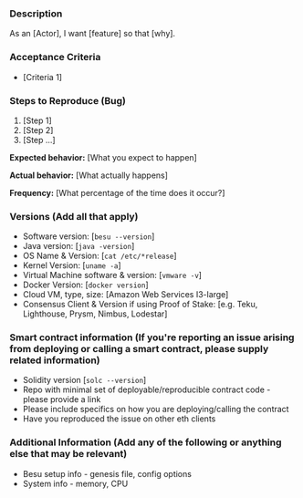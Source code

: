 <!-- Have you done the following? -->
<!--   * read the Code of Conduct? By filing an Issue, you are expected to -->  
<!--     comply with it, including treating everyone with respect: -->
<!--     https://github.com/hyperledger/besu/blob/main/CODE_OF_CONDUCT.md -->
<!--   * Reproduced the issue in the latest version of the software -->
<!--   * Read the debugging docs: https://besu.hyperledger.org/en/stable/HowTo/Monitor/Logging/ -->
<!--   * Duplicate Issue check:  https://github.com/search?q=+is%3Aissue+repo%3Ahyperledger/Besu -->
<!-- Note:  Not all sections will apply to all issue types. -->

### Description
As an [Actor], I want [feature] so that [why]. 

### Acceptance Criteria
* [Criteria 1]

### Steps to Reproduce (Bug)
1. [Step 1]
2. [Step 2]
3. [Step ...]

**Expected behavior:** [What you expect to happen]

**Actual behavior:** [What actually happens]

**Frequency:** [What percentage of the time does it occur?]

### Versions (Add all that apply)
* Software version: [`besu --version`]
* Java version: [`java -version`]
* OS Name & Version: [`cat /etc/*release`]
* Kernel Version: [`uname -a`]
* Virtual Machine software & version: [`vmware -v`]
* Docker Version: [`docker version`]
* Cloud VM, type, size: [Amazon Web Services I3-large]
* Consensus Client & Version if using Proof of Stake: [e.g. Teku, Lighthouse, Prysm, Nimbus, Lodestar]

### Smart contract information (If you're reporting an issue arising from deploying or calling a smart contract, please supply related information)
* Solidity version [`solc --version`]
* Repo with minimal set of deployable/reproducible contract code - please provide a link
* Please include specifics on how you are deploying/calling the contract 
* Have you reproduced the issue on other eth clients

### Additional Information (Add any of the following or anything else that may be relevant)
* Besu setup info - genesis file, config options
* System info - memory, CPU
